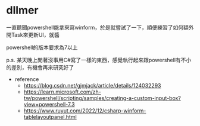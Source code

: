 # dllmer

一直聽聞powershell能拿來寫winform，於是就嘗試了一下，順便練習了如何額外開Task來更新UI，就醬

powershell的版本要求為7以上



p.s. 某天晚上閒著沒事用C#寫了一樣的東西，感覺執行起來跟powershell有不小的差別，有機會再來研究好了

- reference
  - https://blog.csdn.net/gjmjack/article/details/124032293
  - https://learn.microsoft.com/zh-tw/powershell/scripting/samples/creating-a-custom-input-box?view=powershell-7.3
  - https://www.ruyut.com/2022/12/csharp-winform-tablelayoutpanel.html